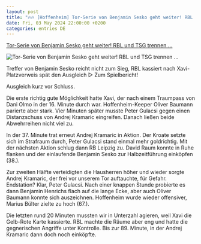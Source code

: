 ```yaml
---
layout: post
title: "🔥🔥 [Hoffenheim] Tor-Serie von Benjamin Sesko geht weiter! RBL und TSG trennen ..."
date: Fri, 03 May 2024 22:00:00 +0200
categories: entries DE
---
```

[Tor-Serie von Benjamin Sesko geht weiter! RBL und TSG trennen ...](https://rbleipzig.com/de/news/2023-2024/spielbericht-bundesliga-tsg-hoffenheim-gegen-rb-leipzig-am-03-mai-2024/)

![Tor-Serie von Benjamin Sesko geht weiter! RBL und TSG trennen ...](https://rbleipzig.com/assets-local/images/open-graph/rbl_1200x630.jpg?v=14072021)

Treffer von Benjamin Sesko reicht nicht zum Sieg, RBL kassiert nach Xavi-Platzverweis spät den Ausgleich ▷ Zum Spielbericht!

Ausgleich kurz vor Schluss.

Die erste richtig gute Möglichkeit hatte Xavi, der nach einem Traumpass von Dani Olmo in der 16. Minute durch war. Hoffenheim-Keeper Oliver Baumann parierte aber stark. Vier Minuten später musste Peter Gulacsi gegen einen Distanzschuss von Andrej Kramaric eingreifen. Danach ließen beide Abwehrreihen nicht viel zu.

In der 37. Minute trat erneut Andrej Kramaric in Aktion. Der Kroate setzte sich im Strafraum durch, Peter Gulacsi stand einmal mehr goldrichtig. Mit der nächsten Aktion schlug dann RB Leipzig zu. David Raum konnte in Ruhe flanken und der einlaufende Benjamin Sesko zur Halbzeitführung einköpfen (38.).

Zur zweiten Hälfte verteidigten die Hausherren höher und wieder sorgte Andrej Kramaric, der frei vor unserem Tor auftauchte, für Gefahr. Endstation? Klar, Peter Gulacsi. Nach einer knappen Stunde probierte es dann Benjamin Henrichs flach auf die lange Ecke, aber auch Oliver Baumann konnte sich auszeichnen. Hoffenheim wurde wieder offensiver, Marius Bülter zielte zu hoch (67.).

Die letzten rund 20 Minuten mussten wir in Unterzahl agieren, weil Xavi die Gelb-Rote Karte kassierte. RBL machte die Räume aber eng und hatte die gegnerischen Angriffe unter Kontrolle. Bis zur 89. Minute, in der Andrej Kramaric dann doch noch einköpfte.




